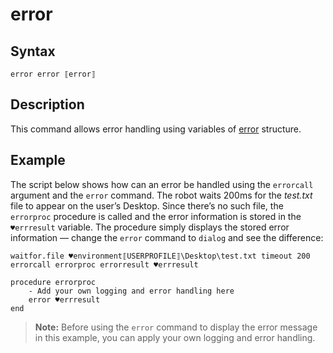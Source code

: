# error

## Syntax

```G1ANT
error error ⟦error⟧
```

## Description

This command allows error handling using variables of [error](G1ANT.Language/G1ANT.Language/Structures/ErrorStructure.md) structure.

## Example

The script below shows how can an error be handled using the `errorcall` argument and the `error` command. The robot waits 200ms for the *test.txt* file to appear on the user’s Desktop. Since there’s no such file, the `errorproc` procedure is called and the error information is stored in the `♥errresult` variable. The procedure simply displays the stored error information — change the `error` command to `dialog` and see the difference:

```G1ANT
waitfor.file ♥environment⟦USERPROFILE⟧\Desktop\test.txt timeout 200 errorcall errorproc errorresult ♥errresult

procedure errorproc
    - Add your own logging and error handling here
    error ♥errresult
end
```

>**Note:** Before using the `error` command to display the error message in this example, you can apply your own logging and error handling.

